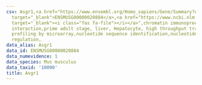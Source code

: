 ```yaml
---
csv: Asgr1,<a href="https://www.ensembl.org/Homo_sapiens/Gene/Summary?db=core;g=ENSMUSG00000020884"
  target="_blank">ENSMUSG00000020884</a>,<a href="https://www.ncbi.nlm.nih.gov/pubmed/23834426"
  target="_blank"><i class="fas fa-file"></i></a>",chromatin immunoprecipitation assay,direct
  interaction,prime adult stage, liver, Hepatocyte, high throughput transcription
  profiling by microarray,nucleotide sequence identification,nucleotide sequence identification,transcriptional
  regulation,
data_alias: Asgr1
data_id: ENSMUSG00000020884
data_numevidence: 1
data_species: Mus musculus
data_taxid: '10090'
title: Asgr1
---
```

